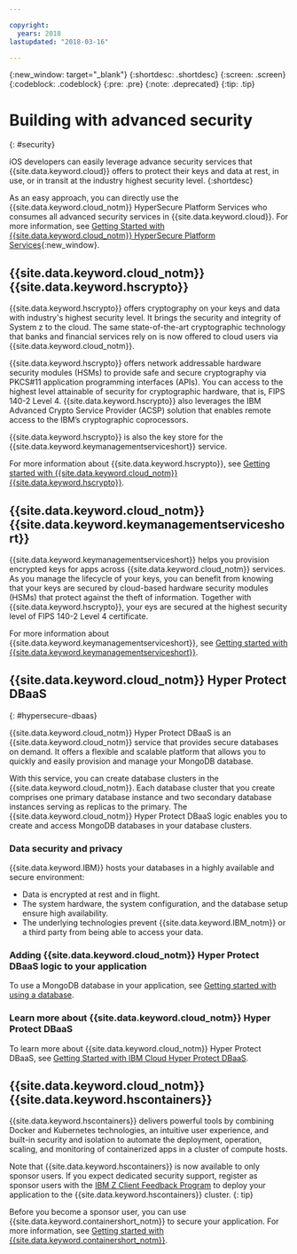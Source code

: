 ```yaml
---

copyright:
  years: 2018
lastupdated: "2018-03-16"

---
```

{:new_window: target="_blank"}
{:shortdesc: .shortdesc}
{:screen: .screen}
{:codeblock: .codeblock}
{:pre: .pre}
{:note: .deprecated}
{:tip: .tip} 

# Building with advanced security
{: #security}

iOS developers can easily leverage advance security services that {{site.data.keyword.cloud}} offers to protect their keys and data at rest, in use, or in transit at the industry highest security level.
{:shortdesc}

As an easy approach, you can directly use the {{site.data.keyword.cloud_notm}} HyperSecure Platform Services who consumes all advanced security services in {{site.data.keyword.cloud}}.  For more information, see [Getting Started with {{site.data.keyword.cloud_notm}} HyperSecure Platform Services](/docs/services/hypersecure-platform/index.html){:new_window}.


## **{{site.data.keyword.cloud_notm}} {{site.data.keyword.hscrypto}}**  

{{site.data.keyword.hscrypto}} offers cryptography on your keys and data with industry's highest security level. It brings the security and integrity of System z to the cloud. The same state-of-the-art cryptographic technology that banks and financial services rely on is now offered to cloud users via {{site.data.keyword.cloud_notm}}.

{{site.data.keyword.hscrypto}} offers network addressable hardware security modules (HSMs) to provide safe and secure cryptography via PKCS#11 application programming interfaces (APIs). You can access to the highest level attainable of security for cryptographic hardware, that is, FIPS 140-2 Level 4. {{site.data.keyword.hscrypto}} also leverages the IBM Advanced Crypto Service Provider (ACSP) solution that enables remote access to the IBM’s cryptographic coprocessors.

{{site.data.keyword.hscrypto}} is also the key store for the {{site.data.keyword.keymanagementserviceshort}} service.

For more information about {{site.data.keyword.hscrypto}}, see [Getting started with {{site.data.keyword.cloud_notm}} {{site.data.keyword.hscrypto}}](/docs/services/zcrypto/index.html).


## **{{site.data.keyword.cloud_notm}} {{site.data.keyword.keymanagementserviceshort}}**

{{site.data.keyword.keymanagementserviceshort}} helps you provision encrypted keys for apps across {{site.data.keyword.cloud_notm}} services. As you manage the lifecycle of your keys, you can benefit from knowing that your keys are secured by cloud-based hardware security modules (HSMs) that protect against the theft of information. Together with {{site.data.keyword.hscrypto}}, your eys are secured at the highest security level of FIPS 140-2 Level 4 certificate.

For more information about {{site.data.keyword.keymanagementserviceshort}}, see [Getting started with {{site.data.keyword.keymanagementserviceshort}}](/docs/services/keymgmt/index.html).


## **{{site.data.keyword.cloud_notm}} Hyper Protect DBaaS**
{: #hypersecure-dbaas}

{{site.data.keyword.cloud_notm}} Hyper Protect DBaaS is an {{site.data.keyword.cloud_notm}} service that provides secure databases on demand. It offers a flexible and scalable platform that allows you to quickly and easily provision and manage your MongoDB database.

With this service, you can create database clusters in the {{site.data.keyword.cloud_notm}}. Each database cluster that you create comprises one primary database instance and two secondary database instances serving as replicas to the primary. The {{site.data.keyword.cloud_notm}} Hyper Protect DBaaS logic enables you to create and access MongoDB databases in your database clusters.


### Data security and privacy

{{site.data.keyword.IBM}} hosts your databases in a highly available and secure environment:
 * Data is encrypted at rest and in flight.
 * The system hardware, the system configuration, and the database setup ensure high availability.
 * The underlying technologies prevent {{site.data.keyword.IBM_notm}} or a third party from being able to access your data.


### Adding {{site.data.keyword.cloud_notm}} Hyper Protect DBaaS logic to your application

To use a MongoDB database in your application, see
[Getting started with using a database](../hypersecure_dbaas/use-steps.html).  


### Learn more about {{site.data.keyword.cloud_notm}} Hyper Protect DBaaS

To learn more about {{site.data.keyword.cloud_notm}} Hyper Protect DBaaS, see [Getting Started with IBM Cloud Hyper Protect DBaaS](/docs/services/hypersecure-dbaas/index.html).


## **{{site.data.keyword.cloud_notm}} {{site.data.keyword.hscontainers}}**  

{{site.data.keyword.hscontainers}} delivers powerful tools by combining Docker and Kubernetes technologies, an intuitive user experience, and built-in security and isolation to automate the deployment, operation, scaling, and monitoring of containerized apps in a cluster of compute hosts.

Note that {{site.data.keyword.hscontainers}} is now available to only sponsor users. If you expect dedicated security support, register as sponsor users with the [IBM Z Client Feedback Program](https://www-01.ibm.com/marketing/iwm/iwmdocs/web/cc/earlyprograms/zcustomer.shtml) to deploy your application to the {{site.data.keyword.hscontainers}} cluster.
{: tip}

Before you become a sponsor user, you can use {{site.data.keyword.containershort_notm}} to secure your application. For more information, see [Getting started with {{site.data.keyword.containershort_notm}}](/docs/containers/container_index.html#container_index).
